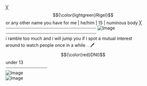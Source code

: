 # 
╳ $${\color{lightgreen}Rigel}$$ or any other name you have for me | he/him | 15 | numinous body ╳
<br> ┈┈┈┈┈┈┈┈┈┈┈┈┈┈┈┈┈┈┈┈┈┈┈┈┈┈┈┈┈┈┈┈┈┈┈
![Image](https://github.com/user-attachments/assets/76c7f065-6fc8-40a8-989a-910fafebd1ff)
<br> ┈┈┈┈┈┈┈┈┈┈┈┈┈┈┈┈┈┈┈┈┈┈┈┈┈┈┈┈┈┈┈┈┈┈┈
<br> i ramble too much and i will jump you if i spot a mutual interest
<br> around to watch people once in a while𓂃🖊
<br> $${\color{red}DNI}$$	under 13
<br> ┈┈┈┈┈┈┈┈┈┈┈┈┈┈┈┈
<br>![Image](https://github.com/user-attachments/assets/22ecc613-f4dd-49f5-82c6-309fa5d83639)
<br>![Image](https://github.com/user-attachments/assets/1ba0dc51-6522-429a-bca7-a00fab045c1e)

